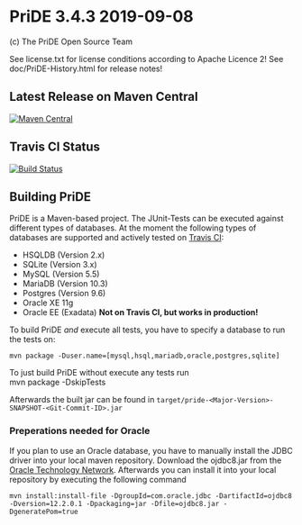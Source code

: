 # PriDE 3.4.3 2019-09-08

(c) The PriDE Open Source Team

See license.txt for license conditions according to Apache Licence 2!
See doc/PriDE-History.html for release notes!

## Latest Release on Maven Central
[![Maven Central](https://img.shields.io/maven-central/v/pm.pride/pride.svg?label=Maven%20Central)](https://search.maven.org/search?q=g:%22pm.pride%22%20AND%20a:%22pride%22)

## Travis CI Status
[![Build Status](https://travis-ci.org/j-pride/pride.pm.svg)](https://travis-ci.org/j-pride/pride.pm)


## Building PriDE

PriDE is a Maven-based project. The JUnit-Tests can be executed against different types of databases.
At the moment the following types of databases are supported and actively tested on [Travis CI](https://travis-ci.org/j-pride/pride.pm):

* HSQLDB (Version 2.x)
* SQLite (Version 3.x)
* MySQL (Version 5.5)
* MariaDB (Version 10.3)
* Postgres (Version 9.6)
* Oracle XE 11g
* Oracle EE (Exadata) **Not on Travis CI, but works in production!**

To build PriDE _and_ execute all tests, you have to specify a database to run the tests on:

    mvn package -Duser.name=[mysql,hsql,mariadb,oracle,postgres,sqlite]

To just build PriDE without execute any tests run
​    
    mvn package -DskipTests

Afterwards the built jar can be found in `target/pride-<Major-Version>-SNAPSHOT-<Git-Commit-ID>.jar`

### Preperations needed for Oracle

If you plan to use an Oracle database, you have to manually install the JDBC driver into your local maven repository.
Download the ojdbc8.jar from the [Oracle Technology Network](http://www.oracle.com/technetwork/database/features/jdbc/jdbc-ucp-122-3110062.html).
Afterwards you can install it into your local repository by executing the following command

	mvn install:install-file -DgroupId=com.oracle.jdbc -DartifactId=ojdbc8 -Dversion=12.2.0.1 -Dpackaging=jar -Dfile=ojdbc8.jar -DgeneratePom=true

